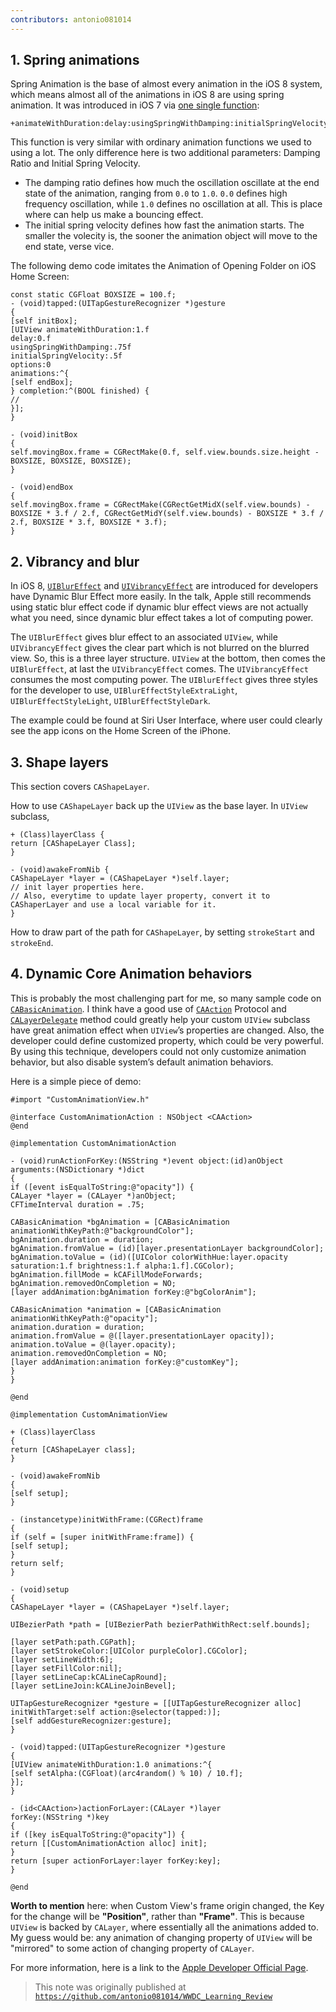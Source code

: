 ```yaml
---
contributors: antonio081014
---
```


## 1. Spring animations

Spring Animation is the base of almost every animation in the iOS 8 system, which means almost all of the animations in iOS 8 are using spring animation. It was introduced in iOS 7 via [one single function](https://developer.apple.com/library/ios/documentation/UIKit/Reference/UIView_Class/index.html#//apple_ref/occ/clm/UIView/animateWithDuration:delay:usingSpringWithDamping:initialSpringVelocity:options:animations:completion:):

```objc
+animateWithDuration:delay:usingSpringWithDamping:initialSpringVelocity:options:animations:completion:
```

This function is very similar with ordinary animation functions we used to using a lot. The only difference here is two additional parameters: Damping Ratio and Initial Spring Velocity. 

- The damping ratio defines how much the oscillation oscillate at the end state of the animation, ranging from `0.0` to `1.0`. `0.0` defines high frequency oscillation, while `1.0` defines no oscillation at all. This is place where can help us make a bouncing effect. 
- The initial spring velocity defines how fast the animation starts. The smaller the volecity is, the sooner the animation object will move to the end state, verse vice.

The following demo code imitates the Animation of Opening Folder on iOS Home Screen:

```objc
const static CGFloat BOXSIZE = 100.f;
- (void)tapped:(UITapGestureRecognizer *)gesture
{
[self initBox];
[UIView animateWithDuration:1.f
delay:0.f
usingSpringWithDamping:.75f
initialSpringVelocity:.5f
options:0
animations:^{
[self endBox];
} completion:^(BOOL finished) {
//
}];
}

- (void)initBox
{
self.movingBox.frame = CGRectMake(0.f, self.view.bounds.size.height - BOXSIZE, BOXSIZE, BOXSIZE);
}

- (void)endBox
{
self.movingBox.frame = CGRectMake(CGRectGetMidX(self.view.bounds) - BOXSIZE * 3.f / 2.f, CGRectGetMidY(self.view.bounds) - BOXSIZE * 3.f / 2.f, BOXSIZE * 3.f, BOXSIZE * 3.f);
}
```

## 2. Vibrancy and blur
In iOS 8, [`UIBlurEffect`](https://developer.apple.com/library/prerelease/ios/documentation/UIKit/Reference/UIBlurEffect_Ref/index.html#//apple_ref/occ/cl/UIBlurEffect) and [`UIVibrancyEffect`](https://developer.apple.com/library/prerelease/ios/documentation/UIKit/Reference/UIVibrancyEffect/index.html#/apple_ref/occ/cl/UIVibrancyEffect) are introduced for developers have Dynamic Blur Effect more easily. In the talk, Apple still recommends using static blur effect code if dynamic blur effect views are not actually what you need, since dynamic blur effect takes a lot of computing power.

The `UIBlurEffect` gives blur effect to an associated `UIView`, while `UIVibrancyEffect` gives the clear part which is not blurred on the blurred view. So, this is a three layer structure. `UIView` at the bottom, then comes the `UIBlurEffect`, at last the `UIVibrancyEffect` comes. The `UIVibrancyEffect` consumes the most computing power. The `UIBlurEffect` gives three styles for the developer to use, `UIBlurEffectStyleExtraLight`, `UIBlurEffectStyleLight`, `UIBlurEffectStyleDark`.

The example could be found at Siri User Interface, where user could clearly see the app icons on the Home Screen of the iPhone.

## 3. Shape layers

This section covers `CAShapeLayer`.

How to use `CAShapeLayer` back up the `UIView` as the base layer. In `UIView` subclass,

```objc
+ (Class)layerClass {
return [CAShapeLayer Class];
}

- (void)awakeFromNib {
CAShapeLayer *layer = (CAShapeLayer *)self.layer;
// init layer properties here.
// Also, everytime to update layer property, convert it to CAShaperLayer and use a local variable for it.
}
```

How to draw part of the path for `CAShapeLayer`, by setting `strokeStart` and `strokeEnd`.

## 4. Dynamic Core Animation behaviors

This is probably the most challenging part for me, so many sample code on [`CABasicAnimation`](https://developer.apple.com/library/ios/documentation/GraphicsImaging/Reference/CABasicAnimation_class/index.html). I think have a good use of [`CAAction`](https://developer.apple.com/library/ios/documentation/GraphicsImaging/Reference/CAAction_protocol/index.html) Protocol and [`CALayerDelegate`](https://developer.apple.com/library/ios/documentation/QuartzCore/Reference/CALayerDelegate_protocol/) method could greatly help your custom `UIView` subclass have great animation effect when `UIView`’s properties are changed. Also, the developer could define customized property, which could be very powerful. By using this technique, developers could not only customize animation behavior, but also disable system’s default animation behaviors.


Here is a simple piece of demo:
```objc
#import "CustomAnimationView.h"

@interface CustomAnimationAction : NSObject <CAAction>
@end

@implementation CustomAnimationAction

- (void)runActionForKey:(NSString *)event object:(id)anObject arguments:(NSDictionary *)dict
{
if ([event isEqualToString:@"opacity"]) {
CALayer *layer = (CALayer *)anObject;
CFTimeInterval duration = .75;

CABasicAnimation *bgAnimation = [CABasicAnimation animationWithKeyPath:@"backgroundColor"];
bgAnimation.duration = duration;
bgAnimation.fromValue = (id)[layer.presentationLayer backgroundColor];
bgAnimation.toValue = (id)([UIColor colorWithHue:layer.opacity saturation:1.f brightness:1.f alpha:1.f].CGColor);
bgAnimation.fillMode = kCAFillModeForwards;
bgAnimation.removedOnCompletion = NO;
[layer addAnimation:bgAnimation forKey:@"bgColorAnim"];

CABasicAnimation *animation = [CABasicAnimation animationWithKeyPath:@"opacity"];
animation.duration = duration;
animation.fromValue = @([layer.presentationLayer opacity]);
animation.toValue = @(layer.opacity);
animation.removedOnCompletion = NO;
[layer addAnimation:animation forKey:@"customKey"];
}
}

@end

@implementation CustomAnimationView

+ (Class)layerClass
{
return [CAShapeLayer class];
}

- (void)awakeFromNib
{
[self setup];
}

- (instancetype)initWithFrame:(CGRect)frame
{
if (self = [super initWithFrame:frame]) {
[self setup];
}
return self;
}

- (void)setup
{
CAShapeLayer *layer = (CAShapeLayer *)self.layer;

UIBezierPath *path = [UIBezierPath bezierPathWithRect:self.bounds];

[layer setPath:path.CGPath];
[layer setStrokeColor:[UIColor purpleColor].CGColor];
[layer setLineWidth:6];
[layer setFillColor:nil];
[layer setLineCap:kCALineCapRound];
[layer setLineJoin:kCALineJoinBevel];

UITapGestureRecognizer *gesture = [[UITapGestureRecognizer alloc] initWithTarget:self action:@selector(tapped:)];
[self addGestureRecognizer:gesture];
}

- (void)tapped:(UITapGestureRecognizer *)gesture
{
[UIView animateWithDuration:1.0 animations:^{
[self setAlpha:(CGFloat)(arc4random() % 10) / 10.f];
}];
}

- (id<CAAction>)actionForLayer:(CALayer *)layer
forKey:(NSString *)key
{
if ([key isEqualToString:@"opacity"]) {
return [[CustomAnimationAction alloc] init];
}
return [super actionForLayer:layer forKey:key];
}

@end
```

**Worth to mention** here: when Custom View's frame origin changed, the Key for the change will be **"Position"**, rather than **"Frame"**. This is because `UIView` is backed by `CALayer`, where essentially all the animations added to. My guess would be: any animation of changing property of `UIView` will be "mirrored" to some action of changing property of `CALayer`.

For more information, here is a link to the [Apple Developer Official Page](https://developer.apple.com/library/ios/documentation/Cocoa/Conceptual/CoreAnimation_guide/ReactingtoLayerChanges/ReactingtoLayerChanges.html).

> This note was originally published at [`https://github.com/antonio081014/WWDC_Learning_Review`](https://github.com/antonio081014/WWDC_Learning_Review)